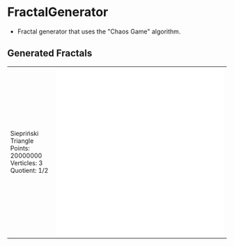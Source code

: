 # FractalGenerator
  - Fractal generator that uses the "Chaos Game" algorithm.

## Generated Fractals
| | |
| ------ | ------ |
| Siepriński Triangle <br/> Points: 20000000 <br/> Verticles: 3 <br/> Quotient: 1/2| ![Photo](https://github.com/Clwmm/FractalGenerator/blob/master/FractalGenerator/rend/Fractal_1.png) |

